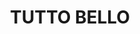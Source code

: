 ---
title: "TUTTO BELLO"
description: "TUTTO BELLO"
layout: shop
keywords:
  - 美食競賽
  - 台灣美食
  - 美食精選
datePublished: "2025-06-30"
dateModified: "2025-07-05"
city: "台北市"
district: "中山區"
address: "台北市中山區雙城街25巷15號1樓"
phone: "0225923355"
geo: "25.0662700179023, 121.52535190679987"
google_map: "https://maps.app.goo.gl/qXdwx3EQkqstWGeG9"
footinder: "https://footinder.com.tw/%E5%8F%B0%E5%8C%97%E5%B8%82%E4%B8%AD%E5%B1%B1%E5%8D%80/31289/"
official: "http://www.tuttobello.com.tw/"
award:
  - name: "500盤"
    year: "2024"
    entries:
      - dishes:
          - "乾煎日本黑鮑"
          - "螯蝦義大利麵"
          - "松露蘑菇卡布奇諾"

---